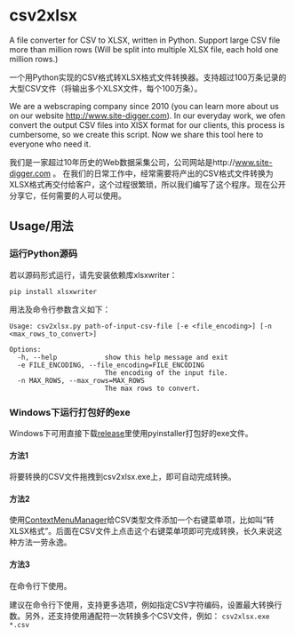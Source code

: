 # csv2xlsx
A file converter for CSV to XLSX, written in Python. Support large CSV file more than million rows (Will be split into multiple XLSX file, each hold one million rows.)

一个用Python实现的CSV格式转XLSX格式文件转换器。支持超过100万条记录的大型CSV文件（将输出多个XLSX文件，每个100万条）。

We are a webscraping company since 2010 (you can learn more about us on our website http://www.site-digger.com). In our everyday work, we ofen convert the output CSV files into XlSX format for our clients, this process is cumbersome, so we create this script. Now we share this tool here to everyone who need it.

我们是一家超过10年历史的Web数据采集公司，公司网站是http://www.site-digger.com 。 在我们的日常工作中，经常需要将产出的CSV格式文件转换为XLSX格式再交付给客户，这个过程很繁琐，所以我们编写了这个程序。现在公开分享它，任何需要的人可以使用。


## Usage/用法

### 运行Python源码
若以源码形式运行，请先安装依赖库xlsxwriter：

`pip install xlsxwriter`

用法及命令行参数含义如下：
```
Usage: csv2xlsx.py path-of-input-csv-file [-e <file_encoding>] [-n <max_rows_to_convert>]

Options:
  -h, --help            show this help message and exit
  -e FILE_ENCODING, --file_encoding=FILE_ENCODING
                        The encoding of the input file.
  -n MAX_ROWS, --max_rows=MAX_ROWS
                        The max rows to convert.
```

### Windows下运行打包好的exe
Windows下可用直接下载[release](https://github.com/kunzhipeng/csv2xlsx/releases)里使用pyinstaller打包好的exe文件。

#### 方法1
将要转换的CSV文件拖拽到csv2xlsx.exe上，即可自动完成转换。

#### 方法2
使用[ContextMenuManager](https://github.com/BluePointLilac/ContextMenuManager)给CSV类型文件添加一个右键菜单项，比如叫“转XLSX格式”。后面在CSV文件上点击这个右键菜单项即可完成转换，长久来说这种方法一劳永逸。

#### 方法3
在命令行下使用。

建议在命令行下使用，支持更多选项，例如指定CSV字符编码，设置最大转换行数。另外，还支持使用通配符一次转换多个CSV文件，例如：
`csv2xlsx.exe *.csv`
